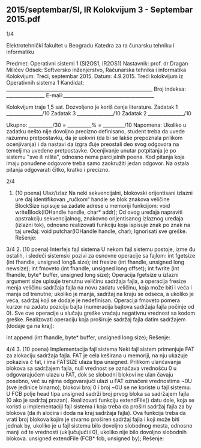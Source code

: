 2015/septembar/SI, IR Kolokvijum 3 - Septembar 2015.pdf
--------------------------------------------------------------------------------


1/4

Elektrotehnički fakultet u Beogradu
Katedra za ra
čunarsku tehniku i informatiku

Predmet: Operativni sistemi 1 (SI2OS1, IR2OS1)
Nastavnik:   prof. dr Dragan Milićev
Odsek: Softversko inženjerstvo, Računarska tehnika i informatika
Kolokvijum: Treći, septembar 2015.
Datum: 4.9.2015.
Treći kolokvijum iz Operativnih sistema 1
Kandidat:
     _____________________________________________________________
Broj indeksa: ________________ E-mail:______________________________________

Kolokvijum traje 1,5 sat. Dozvoljeno je koriš
ćenje literature.
Zadatak 1 _______________/10 Zadatak 3 _______________/10
Zadatak 2 _______________/10

Ukupno: __________/30 = __________% = _________/10
Napomena:    Ukoliko u zadatku nešto nije dovoljno precizno definisano,  student treba da
uvede razumnu pretpostavku, da je uokviri (da bi se lakše prepoznala prilikom ocenjivanja) i
da nastavi da izgra
đuje preostali deo svog odgovora na temeljima uvedene pretpostavke.
Ocenjivanje unutar potpitanja je po sistemu "sve ili ništa",  odnosno nema parcijalnih poena.
Kod pitanja koja imaju ponuđene odgovore treba samo zaokružiti jedan odgovor.  Na ostala
pitanja odgovarati čitko, kratko i precizno.


2/4
1. (10 poena) Ulaz/izlaz
Na neki sekvencijalni,  blokovski orijentisani izlazni ure
đaj identifikovan „ručkom“ handle
se blok znakova veličine BlockSize ispisuje sa zadate adrese u memoriji funkcijom:
void writeBlock(IOHandle handle, char* addr);
Od ovog uređaja napraviti apstrakciju sekvencijalnog,  znakovno orijentisanog izlaznog
uređaja (izlazni tok), odnosno realizovati funkciju koja ispisuje znak po znak na taj uređaj:
void putchar(IOHandle handle, char);
Ignorisati sve greške.
Rešenje:

3/4
2. (10 poena) Interfejs fajl sistema
U nekom fajl sistemu postoje, izme
đu ostalih, i sledeći sistemski pozivi za osnovne operacije
sa fajlom:
int fgetsize (int fhandle, unsigned long& size);
int fresize (int fhandle, unsigned long newsize);
int fmoveto (int fhandle, unsigned long offset);
int fwrite (int fhandle, byte* buffer, unsigned long size);
Operacija fgetsize u izlazni argument size upisuje trenutnu veličinu sadržaja fajla,  a
operacija
fresize menja veličinu sadržaja fajla na novu zadatu veličinu, koja može biti i veća
i manja od trenutne;  ukoliko je manja,  sadržaj na kraju se odseca,  a ukoliko je veća,  sadržaj
koji se dodaje je nedefinisan.  Operacija fmoveto pomera kurzor na zadatu poziciju bajta
(numeracija bajtova sadržaja fajla počinje od 0).  Sve ove operacije u slučaju greške vraćaju
negativnu vrednost sa kodom greške.
Realizovati operaciju koja proširuje sadržaj fajla datim sadržajem (dodaje ga na kraj):

int append (int fhandle, byte* buffer, unsigned long size);
Rešenje:










4/4
3. (10 poena) Implementacija fajl sistema
Neki fajl sistem primenjuje FAT za alokaciju sadržaja fajla. FAT je cela keširana u memoriji,
na nju ukazuje pokaziva
č fat,  i ima FATSIZE ulaza tipa unsigned.  Prilikom ulančavanja
blokova sa sadržajem fajla, null vrednost se označava vrednošću 0 u odgovarajućem ulazu u
FAT, dok se slobodni blokovi ne ulan
čavaju posebno, već su njima odgovarajući ulazi u FAT
označeni vrednostima ~0U (sve jedinice binarno); blokovi broj 0 i broj ~0U se ne koriste u fajl
sistemu. U FCB polje head tipa unsigned sadrži broj prvog bloka sa sadržajem fajla (0 ako je
sadržaj prazan).
Realizovati funkciju extendFile()  datu dole,  koja se koristi u implementaciji fajl sistema i
koja treba da proširi sadržaj fajla za
by blokova (da ih alocira i doda na kraj sadržaja fajla).
Ova funkcija treba da vrati broj blokova kojim je stvarno proširen sadržaj fajla i koji može biti
jednak by,  ukoliko je u fajl sistemu bilo dovoljno slobodnog mesta,  odnosno manji od te
vrednosti (uključujući i 0), ukoliko nije bilo dovoljno slobodnih blokova.
unsigned extendFile (FCB* fcb, unsigned by);
Rešenje:
